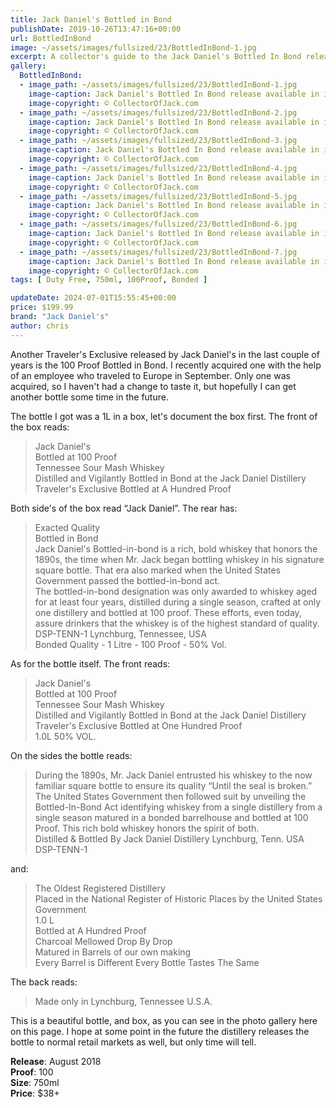```yaml
---
title: Jack Daniel's Bottled in Bond
publishDate: 2019-10-26T13:47:16+00:00
url: BottledInBond
image: ~/assets/images/fullsized/23/BottledInBond-1.jpg
excerpt: A collector's guide to the Jack Daniel's Bottled In Bond release available in international travel marketplaces
gallery:
  BottledInBond:
  - image_path: ~/assets/images/fullsized/23/BottledInBond-1.jpg
    image-caption: Jack Daniel's Bottled In Bond release available in international travel marketplaces
    image-copyright: © CollectorOfJack.com
  - image_path: ~/assets/images/fullsized/23/BottledInBond-2.jpg
    image-caption: Jack Daniel's Bottled In Bond release available in international travel marketplaces
    image-copyright: © CollectorOfJack.com
  - image_path: ~/assets/images/fullsized/23/BottledInBond-3.jpg
    image-caption: Jack Daniel's Bottled In Bond release available in international travel marketplaces
    image-copyright: © CollectorOfJack.com
  - image_path: ~/assets/images/fullsized/23/BottledInBond-4.jpg
    image-caption: Jack Daniel's Bottled In Bond release available in international travel marketplaces
    image-copyright: © CollectorOfJack.com
  - image_path: ~/assets/images/fullsized/23/BottledInBond-5.jpg
    image-caption: Jack Daniel's Bottled In Bond release available in international travel marketplaces
    image-copyright: © CollectorOfJack.com
  - image_path: ~/assets/images/fullsized/23/BottledInBond-6.jpg
    image-caption: Jack Daniel's Bottled In Bond release available in international travel marketplaces
    image-copyright: © CollectorOfJack.com
  - image_path: ~/assets/images/fullsized/23/BottledInBond-7.jpg
    image-caption: Jack Daniel's Bottled In Bond release available in international travel marketplaces
    image-copyright: © CollectorOfJack.com
tags: [ Duty Free, 750ml, 100Proof, Bonded ]

updateDate: 2024-07-01T15:55:45+00:00
price: $199.99
brand: "Jack Daniel's"
author: chris
---
```

Another Traveler's Exclusive released by Jack Daniel's in the last couple of years is the 100 Proof Bottled in Bond. I recently acquired one with the help of an employee who traveled to Europe in September. Only one was acquired, so I haven't had a change to taste it, but hopefully I can get another bottle some time in the future.


The bottle I got was a 1L in a box, let's document the box first. The front of the box reads:

> Jack Daniel's  
> Bottled at 100 Proof  
> Tennessee Sour Mash Whiskey  
> Distilled and Vigilantly Bottled in Bond at the Jack Daniel Distillery  
> Traveler's Exclusive Bottled at A Hundred Proof

Both side's of the box read “Jack Daniel”. The rear has:

> Exacted Quality  
> Bottled in Bond  
> Jack Daniel's Bottled-in-bond is a rich, bold whiskey that honors the 1890s, the time when Mr. Jack began bottling whiskey in his signature square bottle. That era also marked when the United States Government passed the bottled-in-bond act.  
> The bottled-in-bond designation was only awarded to whiskey aged for at least four years, distilled during a single season, crafted at only one distillery and bottled at 100 proof. These efforts, even today, assure drinkers that the whiskey is of the highest standard of quality.  
> DSP-TENN-1 Lynchburg, Tennessee, USA  
> Bonded Quality - 1 Litre - 100 Proof - 50% Vol.

As for the bottle itself. The front reads:

> Jack Daniel's  
> Bottled at 100 Proof  
> Tennessee Sour Mash Whiskey  
> Distilled and Vigilantly Bottled in Bond at the Jack Daniel Distillery  
> Traveler's Exclusive Bottled at One Hundred Proof  
> 1.0L 50% VOL.

On the sides the bottle reads:

> During the 1890s, Mr. Jack Daniel entrusted his whiskey to the now familiar square bottle to ensure its quality “Until the seal is broken.” The United States Government then followed suit by unveiling the Bottled-In-Bond Act identifying whiskey from a single distillery from a single season matured in a bonded barrelhouse and bottled at 100 Proof. This rich bold whiskey honors the spirit of both.  
> Distilled &amp; Bottled By Jack Daniel Distillery Lynchburg, Tenn. USA DSP-TENN-1

and:

> The Oldest Registered Distillery  
> Placed in the National Register of Historic Places by the United States Government  
> 1.0 L  
> Bottled at A Hundred Proof  
> Charcoal Mellowed Drop By Drop  
> Matured in Barrels of our own making  
> Every Barrel is Different Every Bottle Tastes The Same

The back reads:
  
> Made only in Lynchburg, Tennessee U.S.A.

This is a beautiful bottle, and box, as you can see in the photo gallery here on this page. I hope at some point in the future the distillery releases the bottle to normal retail markets as well, but only time will tell.

**Release**: August 2018  
**Proof**: 100   
**Size**: 750ml  
**Price**: $38+  

